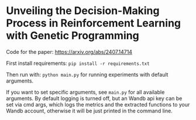 # Unveiling the Decision-Making Process in Reinforcement Learning with Genetic Programming

Code for the paper: <https://arxiv.org/abs/2407.14714>

First install requirements: `pip install -r requirements.txt`

Then run with: `python main.py` for running experiments with default arguments.

If you want to set specific arguments, see `main.py` for all available arguments. By default logging is turned off, but an Wandb api key can be set via cmd args, which logs the metrics and the extracted functions to your Wandb account, otherwise it will be just printed in the command line.
